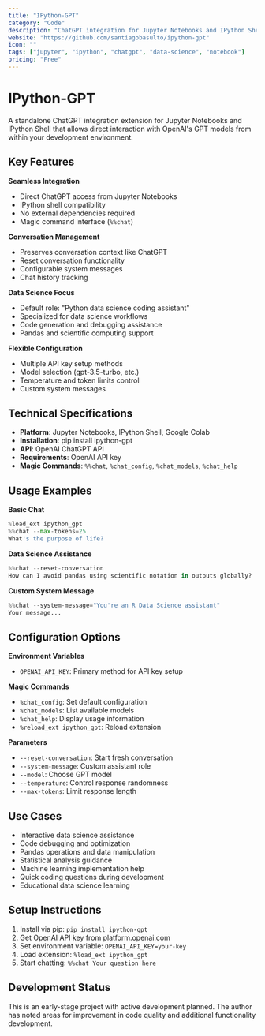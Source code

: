 ```yaml
---
title: "IPython-GPT"
category: "Code"
description: "ChatGPT integration for Jupyter Notebooks and IPython Shell with conversation context and data science focus"
website: "https://github.com/santiagobasulto/ipython-gpt"
icon: ""
tags: ["jupyter", "ipython", "chatgpt", "data-science", "notebook"]
pricing: "Free"
---
```


# IPython-GPT

A standalone ChatGPT integration extension for Jupyter Notebooks and IPython Shell that allows direct interaction with OpenAI's GPT models from within your development environment.

## Key Features

**Seamless Integration**
- Direct ChatGPT access from Jupyter Notebooks
- IPython shell compatibility
- No external dependencies required
- Magic command interface (`%%chat`)

**Conversation Management**
- Preserves conversation context like ChatGPT
- Reset conversation functionality
- Configurable system messages
- Chat history tracking

**Data Science Focus**
- Default role: "Python data science coding assistant"
- Specialized for data science workflows
- Code generation and debugging assistance
- Pandas and scientific computing support

**Flexible Configuration**
- Multiple API key setup methods
- Model selection (gpt-3.5-turbo, etc.)
- Temperature and token limits control
- Custom system messages

## Technical Specifications

- **Platform**: Jupyter Notebooks, IPython Shell, Google Colab
- **Installation**: pip install ipython-gpt
- **API**: OpenAI ChatGPT API
- **Requirements**: OpenAI API key
- **Magic Commands**: `%%chat`, `%chat_config`, `%chat_models`, `%chat_help`

## Usage Examples

**Basic Chat**
```python
%load_ext ipython_gpt
%%chat --max-tokens=25
What's the purpose of life?
```

**Data Science Assistance**
```python
%%chat --reset-conversation
How can I avoid pandas using scientific notation in outputs globally?
```

**Custom System Message**
```python
%%chat --system-message="You're an R Data Science assistant"
Your message...
```

## Configuration Options

**Environment Variables**
- `OPENAI_API_KEY`: Primary method for API key setup

**Magic Commands**
- `%chat_config`: Set default configuration
- `%chat_models`: List available models
- `%chat_help`: Display usage information
- `%reload_ext ipython_gpt`: Reload extension

**Parameters**
- `--reset-conversation`: Start fresh conversation
- `--system-message`: Custom assistant role
- `--model`: Choose GPT model
- `--temperature`: Control response randomness
- `--max-tokens`: Limit response length

## Use Cases

- Interactive data science assistance
- Code debugging and optimization
- Pandas operations and data manipulation
- Statistical analysis guidance
- Machine learning implementation help
- Quick coding questions during development
- Educational data science learning

## Setup Instructions

1. Install via pip: `pip install ipython-gpt`
2. Get OpenAI API key from platform.openai.com
3. Set environment variable: `OPENAI_API_KEY=your-key`
4. Load extension: `%load_ext ipython_gpt`
5. Start chatting: `%%chat Your question here`

## Development Status

This is an early-stage project with active development planned. The author has noted areas for improvement in code quality and additional functionality development.
